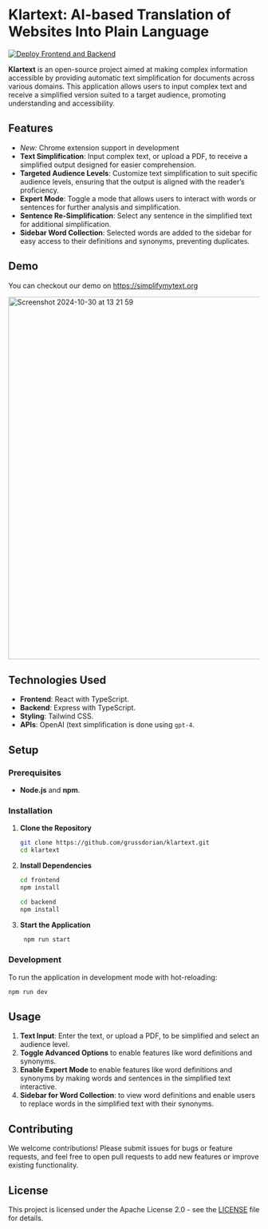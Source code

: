 # Klartext: AI-based Translation of Websites Into Plain Language

[![Deploy Frontend and Backend](https://github.com/grussdorian/klartext/actions/workflows/deploy.yml/badge.svg)](https://github.com/grussdorian/klartext/actions/workflows/deploy.yml)

**Klartext** is an open-source project aimed at making complex information accessible by providing automatic text simplification for documents across various domains. This application allows users to input complex text and receive a simplified version suited to a target audience, promoting understanding and accessibility.

## Features

- *New:* Chrome extension support in development
- **Text Simplification**: Input complex text, or upload a PDF, to receive a simplified output designed for easier comprehension.
- **Targeted Audience Levels**: Customize text simplification to suit specific audience levels, ensuring that the output is aligned with the reader’s proficiency.
- **Expert Mode**: Toggle a mode that allows users to interact with words or sentences for further analysis and simplification.
- **Sentence Re-Simplification**: Select any sentence in the simplified text for additional simplification.
- **Sidebar Word Collection**: Selected words are added to the sidebar for easy access to their definitions and synonyms, preventing duplicates.

## Demo
You can checkout our demo on https://simplifymytext.org

<img width="726" alt="Screenshot 2024-10-30 at 13 21 59" src="https://github.com/user-attachments/assets/122f88dc-95af-49b3-b1ec-55d403c15609">

## Technologies Used

- **Frontend**: React with TypeScript.
- **Backend**: Express with TypeScript.
- **Styling**: Tailwind CSS.
- **APIs**: OpenAI (text simplification is done using `gpt-4`.

## Setup

### Prerequisites

- **Node.js** and **npm**.

### Installation

1. **Clone the Repository**
   ```bash
   git clone https://github.com/grussdorian/klartext.git
   cd klartext
   ```

2. **Install Dependencies**
   ```bash
   cd frontend
   npm install
   ```
    ```bash
   cd backend
   npm install
   ```

3. **Start the Application**
    ```bash
     npm run start
     ```

### Development

To run the application in development mode with hot-reloading:

```bash
npm run dev
```

## Usage

1. **Text Input**: Enter the text, or upload a PDF, to be simplified and select an audience level.
2. **Toggle Advanced Options** to enable features like word definitions and synonyms.
3. **Enable Expert Mode** to enable features like word definitions and synonyms by making words and sentences in the simplified text interactive.
4. **Sidebar for Word Collection**: to view word definitions and enable users to replace words in the simplified text with their synonyms.

## Contributing

We welcome contributions! Please submit issues for bugs or feature requests, and feel free to open pull requests to add new features or improve existing functionality.

## License

This project is licensed under the Apache License 2.0 - see the [LICENSE](./LICENSE) file for details.

